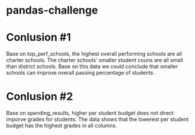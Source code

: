# pandas-challenge

# Conlusion #1
Base on top_perf_schools, the highest overall performing schools are all charter schools. The charter schools' smaller student couns are all small than district schools. Base on this data we could conclude that smaller schools can improve overall passing percentage of students.

# Conlusion #2
Base on spending_results, higher per student budget does not direct imporve grades for students. The data shows that the lowerest per student budget has the highest grades in all columns.
